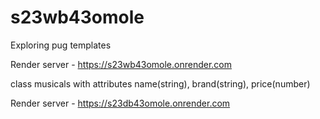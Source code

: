 # s23wb43omole

Exploring pug templates

Render server - https://s23wb43omole.onrender.com

class musicals with attributes name(string), brand(string), price(number)

Render server - https://s23db43omole.onrender.com
